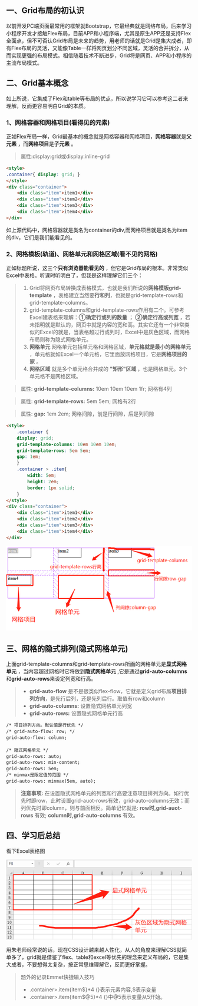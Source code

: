 ## 一、Grid布局的初认识

以前开发PC端页面最常用的框架就Bootstrap，它最经典就是网络布局，后来学习小程序开发才接触Flex布局，目前APP和小程序端，尤其是原生APP还是支持Flex全面点，但不可否认Grid布局是未来的趋势，用老师的话就是Grid是集大成者，即有Flex布局的灵活，又能像Table一样将网页划分不同区域，灵活的合并拆分，从而实现更强的布局模式。相信随着技术不断进步，Grid将是网页、APP和小程序的主流布局模式。

## 二、Grid基本概念

如上所说，它集成了Flex和table等布局的优点，所以说学习它可以参考这二者来理解，反而更容易明白Grid的本质。

### 1、网格容器和网格项目(看得见的元素)

正如Flex布局一样，Grid最基本的概念就是网格容器和网格项目，**网格容器**就是**父元素** ，而**网格项目**是**子元素** 。

> 属性:display:grid或display:inline-grid

```html
<style>
.container{ display: grid; }
</style>
<div class="container">
    <div class="item">item1</div>
    <div class="item">item2</div>
    <div class="item">item3</div>
    <div class="item">item4</div>
</div>
```

如上源代码中，网格容器就是类名为container的div,而网格项目就是类名为item的div，它们是我们能看见的。

### 2、网格模板(轨道)、网格单元和网格区域(看不见的网格)

正如标题所说，这三个**只有浏览器能看见的** ，但它是Grid布局的根本。非常类似Excel中表格。听课时听明白了，但我是这样理解它们三个：

> 1. Grid将网页布局转换成表格模式，也就是我们所说的**网格模板grid-template** ，表格建立当然要**行和列**，也就是grid-template-rows和grid-template-columns。
> 2. grid-template-columns和grid-template-rows作用有二个。可参考Excel建表格来理解：**①确定行或列的数量** ； **②确定行高或列宽** ，若未指明就是默认的，网页中就是内容的宽和高。其实它还有一个非常类似的Excel的就是，当表格超过行或列时，Excel中是灰色区域，而网格布局则称为隐式网格单元。
> 3. **网格单元** 网格单元包括单元格和网格区域，**单元格就是最小的网格单元** ，单元格就如Excel一个单元格，它里面放网格项目，它是**网格项目的家** 。
> 4. **网格区域** 就是多个单元格合并成的 **"矩形"区域** ，也是网格单元。3个单元格不是网格区域。

> 属性: **grid-template-columns:** 10em 10em 10em 1fr;   网格有4列

> 属性: **grid-template-rows:** 5em 5em;                 网格有2行

> 属性: **gap:** 1em 2em;     网格间隙，前是行间隙，后是列间隙


```html
<style>
    .container {
    display: grid;
    grid-template-columns: 10em 10em 10em;
    grid-template-rows: 5em 5em;
    gap: 1em;
    }
    .container > .item{
        width: 5em;
        height: 2em;
        border: 1px solid;
    }
</style>
<div class="container">
    <div class="item">item1</div>
    <div class="item">item2</div>
    <div class="item">item3</div>
    <div class="item">item4</div>
</div>
```

![grid01](grid01.png)

## 三、网格的隐式排列(隐式网格单元)

上面grid-template-columns和grid-template-rows所画的网格单元是**显式网格单元** ，当内容超过网格时它将放到**隐式网格单元** ,它是通过**grid-auto-columns**和**grid-auto-rows**来设定列宽和行高。

>- **grid-auto-flow** 是不是很类似flex-flow，它就是定义grid布局**项目排列方向**，是先行后列，还是先列后行。取值有row和column
>- **grid-auto-columns:** 设置隐式网格单元列宽
>- **grid-auto-rows:** 设置隐式网格单元行高


```html
/* 项目排列方向。默认值是行优先 */
/* grid-auto-flow: row; */
grid-auto-flow: column;

/* 隐式网格单元 */
grid-auto-rows: auto;
grid-auto-rows: min-content;
grid-auto-rows: 5em;
/* minmax是限定值的范围 */
grid-auto-rows: minmax(5em, auto);
```

> **注意事项:** 在设置隐式网格单元的列宽和行高要注意项目排列方向。如行优先时即row，此时设置grid-auot-rows有效，grid-auto-columns无效；而列优先时即column，则与前面相反。简单记忆就是: **row时,grid-auot-rows** 有效; **column时,grid-auto-columns** 有效。

## 四、学习后总结

看下Excel表格图

![excel](grid02.png)

用朱老师经常说的话，现在CSS设计越来越人性化，从人的角度来理解CSS就简单多了，grid就是借鉴了flex、table和excel等优先的理念来定义布局的，它是集大成者，不要想得太复杂，按正常思维理解它，反而更好掌握。

> 题外的记录Emmet快捷输入技巧
>- .container>.item{item$}*4      {}表示元素内容,$表示变量
>- .container>.item{item$@5}*4      {}中@5表示变量从5开始。
